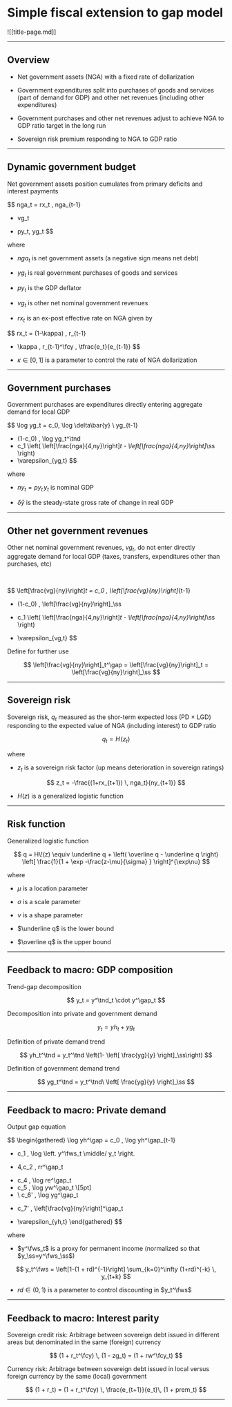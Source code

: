 # Simple fiscal extension to gap model

$$
\newcommand{\fcy}{\mathrm{fcy}}
\newcommand{\tnd}{\mathrm{tnd}}
\newcommand{\gap}{\mathrm{gap}}
\newcommand{\ss}{\mathrm{ss}}
\newcommand{\fws}{\mathrm{fws}}
$$

![[title-page.md]]

---

## Overview

* Net government assets (NGA) with a fixed rate of dollarization

* Government expenditures split into purchases of goods and services (part
  of demand for GDP) and other net revenues (including other expenditures)

* Government purchases and other net revenues adjust to achieve NGA to GDP ratio
  target in the long run

* Sovereign risk premium responding to NGA to GDP ratio

---

## Dynamic government budget

Net government assets position cumulates from primary deficits and interest
payments

$$
nga_t = rx_t \, nga_{t-1}
+ vg_t
- py_t\, yg_t
$$

where

* $nga_t$ is net government assets (a negative sign means net debt)

* $yg_t$ is real government purchases of goods and services

* $py_t$ is the GDP deflator

* $vg_t$ is other net nominal government revenues

* $rx_t$ is an ex-post effective rate on NGA given by

$$
rx_t = 
(1-\kappa) \, r_{t-1}
+ \kappa \, r_{t-1}^\fcy \, \tfrac{e_t}{e_{t-1}}
$$

* $\kappa\in [0, \, 1]$ is a parameter to control the rate of NGA dollarization

---

## Government purchases

Government purchases are expenditures directly entering aggregate demand
for local GDP

$$
\log yg_t =
c_0\, \log \delta\bar{y} \ yg_{t-1}
+ (1-c_0) \, \log yg_t^\tnd
+ c_1 \left( \left[\frac{nga}{4\,ny}\right]_t - \left[\frac{nga}{4\,ny}\right]_\ss \right)
+ \varepsilon_{yg,t}
$$

where 

* $ny_t = py_t \, y_t$ is nominal GDP

* $\delta \bar y$ is the steady-state gross rate of change in real GDP

---

## Other net government revenues

Other net nominal government revenues, $vg_t$, do not enter directly
aggregate demand for local GDP (taxes, transfers, expenditures other than purchases, etc)

<br/>

$$
\left[\frac{vg}{ny}\right]_t = 
c_0 \, \left[\frac{vg}{ny}\right]_{t-1}
+ (1-c_0) \, \left[\frac{vg}{ny}\right]_\ss
- c_1 \left( \left[\frac{nga}{4\,ny}\right]_t - \left[\frac{nga}{4\,ny}\right]_\ss \right)
+ \varepsilon_{vg,t}
$$


Define for further use

$$
\left[\frac{vg}{ny}\right]_t^\gap = 
\left[\frac{vg}{ny}\right]_t = 
\left[\frac{vg}{ny}\right]_\ss
$$

---

## Sovereign risk

Sovereign risk, $q_t$ measured as the shor-term expected loss (PD $\times$ LGD) responding to the expected value of NGA (including interest) to GDP ratio

$$
q_t = H\!\left( z_t \right)
$$

where

* $z_t$ is a sovereign risk factor (up means deterioration in sovereign ratings)

$$
z_t = -\frac{(1+rx_{t+1}) \, nga_t}{ny_{t+1}}
$$

* $H(z)$ is a generalized logistic function

---

## Risk function

Generalized logistic function

$$
q = H\!(z) \equiv \underline q + \left( \overline q - \underline q \right)
\left[ 
\frac{1}{1 + \exp -\frac{z-\mu}{\sigma} }
\right]^{\exp\nu}
$$

where 

* $\mu$ is a location parameter

* $\sigma$ is a scale parameter

* $\nu$ is a shape parameter

* $\underline q$ is the lower bound 

* $\overline q$ is the upper bound

---

## Feedback to macro: GDP composition

Trend-gap decomposition

$$
y_t = y^\tnd_t \cdot y^\gap_t
$$


Decomposition into private and government demand

$$
y_t = yh_t + yg_t
$$


Definition of private demand trend

$$
yh_t^\tnd = y_t^\tnd \left(1- \left[ \frac{yg}{y} \right]_\ss\right)
$$


Definition of government demand trend

$$
yg_t^\tnd = y_t^\tnd\ \left[ \frac{yg}{y} \right]_\ss
$$


---

## Feedback to macro: Private demand

Output gap equation

$$
\begin{gathered}
\log yh^\gap =
c_0 \, \log yh^\gap_{t-1}
+ c_1 \, \log \left. y^\fws_t \middle/ y_t \right.
- 4\,c_2 \, rr^\gap_t
+ c_4 \, \log re^\gap_t
+ c_5 \, \log yw^\gap_t \\[5pt]
+ \ c_6' \, \log yg^\gap_t
- c_7' \, \left[\frac{vg}{ny}\right]^\gap_t
+ \varepsilon_{yh,t}
\end{gathered}
$$

where 

* $y^\fws_t$ is a proxy for permanent income (normalized so that
$y_\ss=y^\fws_\ss$)

$$
y_t^\fws = \left[1-(1 + rd)^{-1}\right] 
\sum_{k=0}^\infty (1+rd)^{-k} \, y_{t+k}
$$

* $rd\in(0,\,1)$ is a parameter to control discounting in $y_t^\fws$

---

## Feedback to macro: Interest parity

Sovereign credit risk: Arbitrage between sovereign debt issued in different areas but denominated
in the same (foreign) currency

$$
(1 + r_t^\fcy) \, (1 - zg_t) = (1 + rw^\fcy_t) 
$$


Currency risk: Arbitrage between sovereign debt issued in local versus foreign currency by
the same (local) government

$$
(1 + r_t) = (1 + r_t^\fcy) \, \frac{e_{t+1}}{e_t}\, (1 + prem_t)
$$

---


